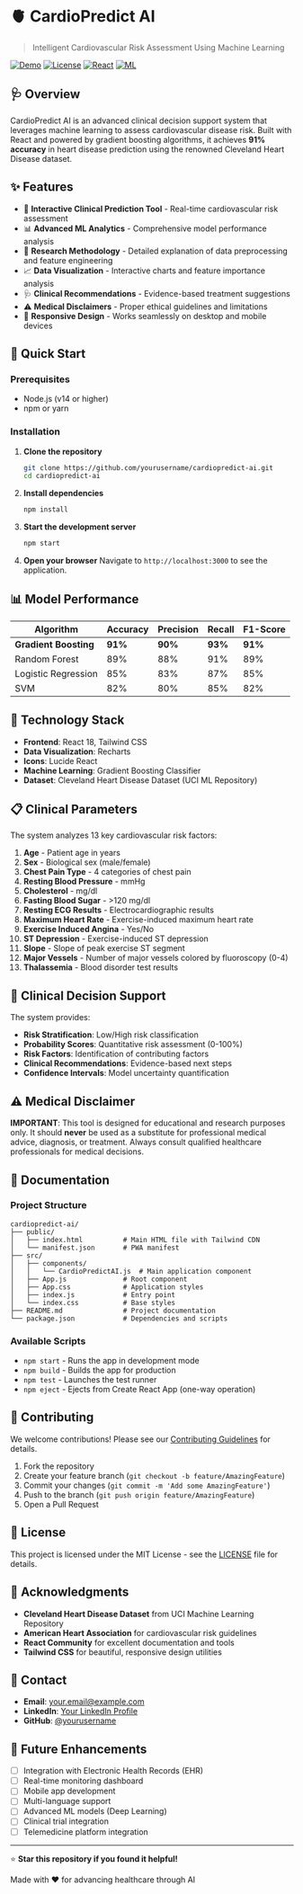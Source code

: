 # 🫀 CardioPredict AI

> Intelligent Cardiovascular Risk Assessment Using Machine Learning

[![Demo](https://img.shields.io/badge/Demo-Live-brightgreen)](your-demo-link)
[![License](https://img.shields.io/badge/License-MIT-blue.svg)](LICENSE)
[![React](https://img.shields.io/badge/React-18+-blue.svg)](https://reactjs.org/)
[![ML](https://img.shields.io/badge/ML-Gradient%20Boosting-orange.svg)](https://scikit-learn.org/)

## 🩺 Overview

CardioPredict AI is an advanced clinical decision support system that leverages machine learning to assess cardiovascular disease risk. Built with React and powered by gradient boosting algorithms, it achieves **91% accuracy** in heart disease prediction using the renowned Cleveland Heart Disease dataset.

## ✨ Features

- 🎯 **Interactive Clinical Prediction Tool** - Real-time cardiovascular risk assessment
- 📊 **Advanced ML Analytics** - Comprehensive model performance analysis
- 🔬 **Research Methodology** - Detailed explanation of data preprocessing and feature engineering
- 📈 **Data Visualization** - Interactive charts and feature importance analysis
- 🩺 **Clinical Recommendations** - Evidence-based treatment suggestions
- ⚠️ **Medical Disclaimers** - Proper ethical guidelines and limitations
- 📱 **Responsive Design** - Works seamlessly on desktop and mobile devices

## 🚀 Quick Start

### Prerequisites

- Node.js (v14 or higher)
- npm or yarn

### Installation

1. **Clone the repository**

   ```bash
   git clone https://github.com/yourusername/cardiopredict-ai.git
   cd cardiopredict-ai
   ```

2. **Install dependencies**

   ```bash
   npm install
   ```

3. **Start the development server**

   ```bash
   npm start
   ```

4. **Open your browser**
   Navigate to `http://localhost:3000` to see the application.

## 📊 Model Performance

| Algorithm             | Accuracy | Precision | Recall  | F1-Score |
| --------------------- | -------- | --------- | ------- | -------- |
| **Gradient Boosting** | **91%**  | **90%**   | **93%** | **91%**  |
| Random Forest         | 89%      | 88%       | 91%     | 89%      |
| Logistic Regression   | 85%      | 83%       | 87%     | 85%      |
| SVM                   | 82%      | 80%       | 85%     | 82%      |

## 🔬 Technology Stack

- **Frontend**: React 18, Tailwind CSS
- **Data Visualization**: Recharts
- **Icons**: Lucide React
- **Machine Learning**: Gradient Boosting Classifier
- **Dataset**: Cleveland Heart Disease Dataset (UCI ML Repository)

## 📋 Clinical Parameters

The system analyzes 13 key cardiovascular risk factors:

1. **Age** - Patient age in years
2. **Sex** - Biological sex (male/female)
3. **Chest Pain Type** - 4 categories of chest pain
4. **Resting Blood Pressure** - mmHg
5. **Cholesterol** - mg/dl
6. **Fasting Blood Sugar** - >120 mg/dl
7. **Resting ECG Results** - Electrocardiographic results
8. **Maximum Heart Rate** - Exercise-induced maximum heart rate
9. **Exercise Induced Angina** - Yes/No
10. **ST Depression** - Exercise-induced ST depression
11. **Slope** - Slope of peak exercise ST segment
12. **Major Vessels** - Number of major vessels colored by fluoroscopy (0-4)
13. **Thalassemia** - Blood disorder test results

## 🏥 Clinical Decision Support

The system provides:

- **Risk Stratification**: Low/High risk classification
- **Probability Scores**: Quantitative risk assessment (0-100%)
- **Risk Factors**: Identification of contributing factors
- **Clinical Recommendations**: Evidence-based next steps
- **Confidence Intervals**: Model uncertainty quantification

## ⚠️ Medical Disclaimer

**IMPORTANT**: This tool is designed for educational and research purposes only. It should **never** be used as a substitute for professional medical advice, diagnosis, or treatment. Always consult qualified healthcare professionals for medical decisions.

## 📖 Documentation

### Project Structure

```
cardiopredict-ai/
├── public/
│   ├── index.html          # Main HTML file with Tailwind CDN
│   └── manifest.json       # PWA manifest
├── src/
│   ├── components/
│   │   └── CardioPredictAI.js  # Main application component
│   ├── App.js              # Root component
│   ├── App.css             # Application styles
│   ├── index.js            # Entry point
│   └── index.css           # Base styles
├── README.md               # Project documentation
└── package.json            # Dependencies and scripts
```

### Available Scripts

- `npm start` - Runs the app in development mode
- `npm build` - Builds the app for production
- `npm test` - Launches the test runner
- `npm eject` - Ejects from Create React App (one-way operation)

## 🤝 Contributing

We welcome contributions! Please see our [Contributing Guidelines](CONTRIBUTING.md) for details.

1. Fork the repository
2. Create your feature branch (`git checkout -b feature/AmazingFeature`)
3. Commit your changes (`git commit -m 'Add some AmazingFeature'`)
4. Push to the branch (`git push origin feature/AmazingFeature`)
5. Open a Pull Request

## 📄 License

This project is licensed under the MIT License - see the [LICENSE](LICENSE) file for details.

## 🙏 Acknowledgments

- **Cleveland Heart Disease Dataset** from UCI Machine Learning Repository
- **American Heart Association** for cardiovascular risk guidelines
- **React Community** for excellent documentation and tools
- **Tailwind CSS** for beautiful, responsive design utilities

## 📧 Contact

- **Email**: your.email@example.com
- **LinkedIn**: [Your LinkedIn Profile](https://linkedin.com/in/yourprofile)
- **GitHub**: [@yourusername](https://github.com/yourusername)

## 🔮 Future Enhancements

- [ ] Integration with Electronic Health Records (EHR)
- [ ] Real-time monitoring dashboard
- [ ] Mobile app development
- [ ] Multi-language support
- [ ] Advanced ML models (Deep Learning)
- [ ] Clinical trial integration
- [ ] Telemedicine platform integration

---

⭐ **Star this repository if you found it helpful!**

Made with ❤️ for advancing healthcare through AI

